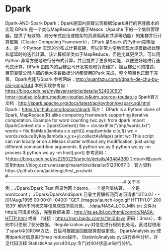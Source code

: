 # Dpark
Dpark-AND-Spark
Dpark：Dpark是国内豆瓣公司根据Spark进行的克隆版本的实现
DPark 是一个类似MapReduce 的基于Mesos（Apache 下的一个集群管理器，提供了有效的、跨分布式应用或框架的资源隔离和共享等功能）的集群并行计算框架（Cluster Computing Framework），DPark 是Spark 的Python克隆版本，是一个Python 实现的分布式计算框架，可以非常方便地实现大规模数据处理和低延时的迭代计算。该计算框架类似于MapReduce，但是比其更灵活，可以用Python 非常方便地进行分布式计算，并且提供了更多的功能，以便更好地进行迭代式计算。DPark 由国内的豆瓣公司开发实现和负责维护，据豆瓣公司的描述，目前豆瓣公司内部的绝大多数数据分析都使用DPark 完成，整个项目也正趋于完善。
Dpark克隆与Spark
参考网站：http://suanfazu.com/t/dpark-de-chu-bu-shi-yong/444
本例实现参考自：https://blog.csdn.net/myjiayan/article/details/52463053?hmsr=toutiao.io&utm_medium=toutiao.io&utm_source=toutiao.io
Spark官方文档：http://spark.apache.org/docs/latest/api/python/pyspark.sql.html
Dpark：https://github.com/douban/dpark
简介：
DPark is a Python clone of Spark, MapReduce(R) alike computing framework supporting iterative computation.
Example for word counting (wc.py):
from dpark import DparkContext
ctx = DparkContext()
file = ctx.textFile("/tmp/words.txt")
words = file.flatMap(lambda x:x.split()).map(lambda x:(x,1))
wc = words.reduceByKey(lambda x,y:x+y).collectAsMap()
print wc
This script can run locally or on a Mesos cluster without any modification, just using different command-line arguments:
$ python wc.py
$ python wc.py -m process
$ python wc.py -m host[:port]
参考资料：
1:https://blog.csdn.net/ns2250225/article/details/43484369
2:dpark和spark区别https://blog.csdn.net/sanqima/article/details/51201067
3：官方资料https://github.com/jackfengji/test_pro/wiki
<br>#---------------------------------------------------------------------------------------------------------------------------------------#
关于本例：./Dpark/Dpark_Test 目录为网上demo，一个是PI值估算，一个是wordcount；
./Dpark/DparkAndSpark 目录主要解析网页访问请求'127.0.0.1 - - [01/Aug/1995:00:00:01 -0400] "GET /images/launch-logo.gif HTTP/1.0" 200 1839'
解析不同状态等信息获取所需消息。
./data/NASA_LOG_MIN.txt 文件为http访问请求状态，完整数据来源：http://ita.ee.lbl.gov/html/contrib/NASA-HTTP.html 或者 （链接：https://pan.baidu.com/s/1mi04sys 密码：3max），本例中只使用了部分数据。
Regularization.py:对信息进行规则化处理，此过程借用了spark中的ROW方法，日后可根据返回数据类型做更改。
DparkAnalysis.py:使用dpark对信息进行map reduce操作。
StatisticAnalysis.py:进行各种分析，详见代码注释
StatisticAnalysis404.py:专门对404状态url进行分析。
